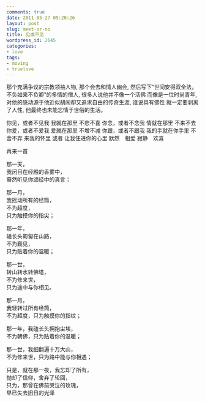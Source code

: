 ```yaml
---
comments: true
date: 2011-05-27 09:20:26
layout: post
slug: meet-or-no
title: 见或不见
wordpress_id: 2645
categories:
- love
tags:
- moving
- truelove
---
```


那个充满争议的宗教领袖人物, 那个会去和情人幽会, 然后写下“世间安得双全法，不负如来不负卿”的多情的僧人, 很多人说他并不像一个活佛 而像是一位时尚青年, 对他的感动源于他近似胡闹却又追求自由的传奇生涯, 谁说具有佛性 就一定要剥离了人性, 他最终也未能忘情于世俗的生活。







> 
你见，或者不见我
我就在那里
不悲不喜
你念，或者不念我
情就在那里
不来不去
你爱，或者不爱我
爱就在那里
不增不减
你跟，或者不跟我
我的手就在你手里
不舍不弃
来我的怀里
或者
让我住进你的心里
默然　相爱
寂静　欢喜 




再来一首




> 
那一天，  
我闭目在经殿的香雾中，  
蓦然听见你颂经中的真言；  

那一月，  
我摇动所有的经筒，  
不为超度，  
只为触摸你的指尖；  

那一年，  
磕长头匍匐在山路，  
不为觐见，  
只为贴着你的温暖；  

那一世，  
转山转水转佛塔，  
不为修来世，  
只为途中与你相见。  

那一月，  
我轻转过所有经筒，  
不为超度，只为触摸你的指纹；  

那一年，我磕长头拥抱尘埃，  
不为朝佛，只为贴着你的温暖；  

那一世，我细翻遍十万大山，  
不为修来世，只为路中能与你相遇；  

只是，就在那一夜，我忘却了所有，  
抛却了信仰，舍弃了轮回，  
只为，那曾在佛前哭泣的玫瑰，  
早已失去旧日的光泽

